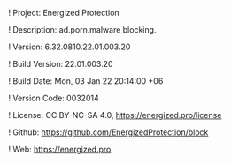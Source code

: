 ! Project: Energized Protection

! Description: ad.porn.malware blocking.

! Version: 6.32.0810.22.01.003.20

! Build Version: 22.01.003.20

! Build Date: Mon, 03 Jan 22 20:14:00 +06

! Version Code: 0032014

! License: CC BY-NC-SA 4.0, https://energized.pro/license

! Github: https://github.com/EnergizedProtection/block

! Web: https://energized.pro
